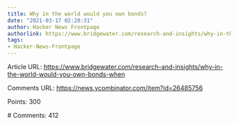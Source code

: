 ```yaml
---
title: Why in the world would you own bonds?
date: "2021-03-17 02:20:31"
author: Hacker News Frontpage
authorlink: https://www.bridgewater.com/research-and-insights/why-in-the-world-would-you-own-bonds-when
tags:
- Hacker-News-Frontpage
---
```


<p>Article URL: <a href="https://www.bridgewater.com/research-and-insights/why-in-the-world-would-you-own-bonds-when">https://www.bridgewater.com/research-and-insights/why-in-the-world-would-you-own-bonds-when</a></p>
<p>Comments URL: <a href="https://news.ycombinator.com/item?id=26485756">https://news.ycombinator.com/item?id=26485756</a></p>
<p>Points: 300</p>
<p># Comments: 412</p>
